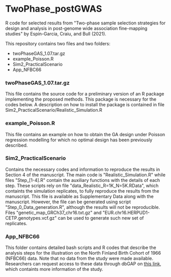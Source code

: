 # TwoPhase_postGWAS
R code for selected results from "Two-phase sample selection strategies for design and analysis in post-genome wide association fine-mapping studies" by Espin-Garcia, Craiu, and Bull (2021).

This repository contains two files and two folders:
* twoPhaseGAS_1.07.tar.gz
* example_Poisson.R
* Sim2_PracticalScenario
* App_NFBC66

### twoPhaseGAS_1.07.tar.gz
This file contains the source code for a preliminary version of an R package implementing the proposed methods. This package is necessary for the codes below. A description on how to install the package is contained in file Sim2_PracticalScenario/Realistic_Simulation.R

### example_Poisson.R
This file contains an example on how to obtain the GA design under Poisson regression modelling for which no optimal design has been previously described.

### Sim2_PracticalScenario
Contains the necessary codes and information to reproduce the results in Section 4 of the manuscript. The main code is "Realistic_Simulation.R" while files "Step_[1-4].R" contain the auxiliary functions with the details of each step. These scripts rely on file "data_Realistic_R=1K_N=5K.RData", which containts the simulation replicates, to fully reproduce the results from the manuscript. This file is available as Supplementary Data along with the manuscript. However, the file can be generated using script "Step_0_Data_generation.R", although the results will not be reproducible. Files "genetic_map_GRCh37_chr16.txt.gz" and "EUR.chr16.HERPUD1-CETP.genotypes.vcf.gz" can be used to generate such new set of replicates. 

### App_NFBC66
This folder contains detailed bash scripts and R codes that describe the analysis steps for the illustration on the North Finland Birth Cohort of 1966 (NFBC66) data. Note that no data from the study were made available. Researchers can request access to these data through dbGAP on [this link](https://www.ncbi.nlm.nih.gov/projects/gap/cgi-bin/study.cgi?study_id=phs000276.v2.p1), which containts more information of the study.
